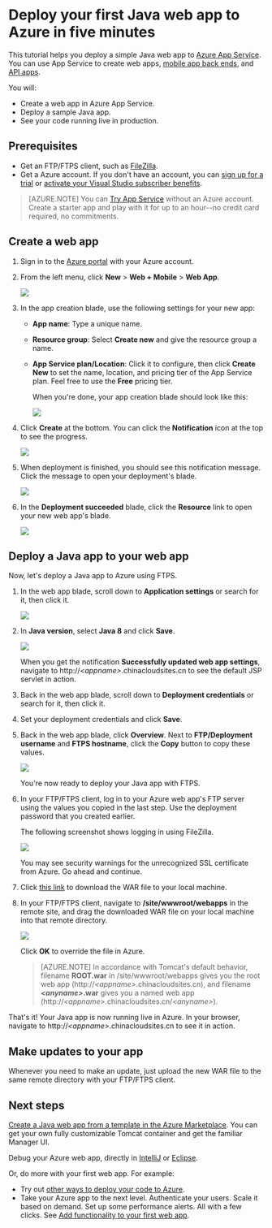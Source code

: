 <properties
    pageTitle="Deploy your first Java web app to Azure in five minutes | Azure"
    description="Learn how easy it is to run web apps in App Service by deploying a sample app. Start doing real development quickly and see results immediately."
    services="app-service\web"
    documentationcenter=""
    author="cephalin"
    manager="wpickett"
    editor="" />
<tags
    ms.assetid="8bacfe3e-7f0b-4394-959a-a88618cb31e1"
    ms.service="app-service-web"
    ms.workload="web"
    ms.tgt_pltfrm="na"
    ms.devlang="na"
    ms.topic="hero-article"
    ms.date="10/13/2016"
    wacn.date=""
    ms.author="cephalin" />

# Deploy your first Java web app to Azure in five minutes
This tutorial helps you deploy a simple Java web app to [Azure App Service](/documentation/articles/app-service-value-prop-what-is/).
You can use App Service to create web apps, [mobile app back ends](/documentation/learning-paths/appservice-mobileapps/),
and [API apps](/documentation/articles/app-service-api-apps-why-best-platform/).

You will: 

* Create a web app in Azure App Service.
* Deploy a sample Java app.
* See your code running live in production.

## Prerequisites
* Get an FTP/FTPS client, such as [FileZilla](https://filezilla-project.org/).
* Get a Azure account. If you don't have an account, you can 
  [sign up for a trial](/pricing/1rmb-trial/?WT.mc_id=A261C142F) or 
  [activate your Visual Studio subscriber benefits](/pricing/member-offers/msdn-benefits-details/?WT.mc_id=A261C142F).

> [AZURE.NOTE]
> You can [Try App Service](https://tryappservice.azure.com/) without an Azure account. Create a starter app and play with
> it for up to an hour--no credit card required, no commitments.
> 
> 

## <a name="create"></a> Create a web app
1. Sign in to the [Azure portal](https://portal.azure.cn) with your Azure account.
2. From the left menu, click **New** > **Web + Mobile** > **Web App**.
   
    ![](./media/app-service-web-get-started-languages/create-web-app-portal.png)
3. In the app creation blade, use the following settings for your new app:
   
   * **App name**: Type a unique name.
   * **Resource group**: Select **Create new** and give the resource group a name.
   * **App Service plan/Location**: Click it to configure, then click **Create New** to set the name, location, and 
     pricing tier of the App Service plan. Feel free to use the **Free** pricing tier.
     
     When you're done, your app creation blade should look like this:
     
     ![](./media/app-service-web-get-started-languages/create-web-app-settings.png)
4. Click **Create** at the bottom. You can click the **Notification** icon at the top to see the progress.
   
    ![](./media/app-service-web-get-started-languages/create-web-app-started.png)
5. When deployment is finished, you should see this notification message. Click the message to open your deployment's blade.
   
    ![](./media/app-service-web-get-started-languages/create-web-app-finished.png)
6. In the **Deployment succeeded** blade, click the **Resource** link to open your new web app's blade.
   
    ![](./media/app-service-web-get-started-languages/create-web-app-resource.png)

## Deploy a Java app to your web app
Now, let's deploy a Java app to Azure using FTPS.

1. In the web app blade, scroll down to **Application settings** or search for it, then click it. 
   
    ![](./media/app-service-web-get-started-languages/set-java-application-settings.png)
2. In **Java version**, select **Java 8** and click **Save**.
   
    ![](./media/app-service-web-get-started-languages/set-java-application-settings.png)
   
    When you get the notification **Successfully updated web app settings**, navigate to http://*&lt;appname>*.chinacloudsites.cn 
    to see the default JSP servlet in action.
3. Back in the web app blade, scroll down to **Deployment credentials** or search for it, then click it.
4. Set your deployment credentials and click **Save**.
5. Back in the web app blade, click **Overview**. Next to **FTP/Deployment username** and **FTPS hostname**, click the **Copy** button
   to copy these values.
   
    ![](./media/app-service-web-get-started-languages/get-ftp-url.png)
   
    You're now ready to deploy your Java app with FTPS.
6. In your FTP/FTPS client, log in to your Azure web app's FTP server using the values you copied in the last step. Use the deployment
   password that you created earlier.
   
    The following screenshot shows logging in using FileZilla.
   
    ![](./media/app-service-web-get-started-languages/filezilla-login.png)
   
    You may see security warnings for the unrecognized SSL certificate from Azure. Go ahead and continue.
7. Click [this link](https://github.com/Azure-Samples/app-service-web-java-get-started/raw/master/webapps/ROOT.war) to download the WAR
   file to your local machine.
8. In your FTP/FTPS client, navigate to **/site/wwwroot/webapps** in the remote site, and drag the downloaded WAR file on your local machine into 
   that remote directory.
   
    ![](./media/app-service-web-get-started-languages/transfer-war-file.png)
   
    Click **OK** to override the file in Azure.
   
   > [AZURE.NOTE]
   > In accordance with Tomcat's default behavior, filename **ROOT.war** in /site/wwwroot/webapps gives you the root web app 
   > (http://*&lt;appname>*.chinacloudsites.cn), and filename ***&lt;anyname>*.war** gives you a named web app (http://*&lt;appname>*.chinacloudsites.cn/*&lt;anyname>*).
   > 
   > 

That's it! Your Java app is now running live in Azure. In your browser, navigate to http://*&lt;appname>*.chinacloudsites.cn to see it in action. 

## Make updates to your app
Whenever you need to make an update, just upload the new WAR file to the same remote directory with your FTP/FTPS client.

## Next steps
[Create a Java web app from a template in the Azure Marketplace](/documentation/articles/web-sites-java-get-started/#marketplace). You can get your own fully customizable Tomcat 
container and get the familiar Manager UI. 

Debug your Azure web app, directly in [IntelliJ](/documentation/articles/app-service-web-debug-java-web-app-in-intellij/) or [Eclipse](/documentation/articles/app-service-web-debug-java-web-app-in-eclipse/).

Or, do more with your first web app. For example:

* Try out [other ways to deploy your code to Azure](/documentation/articles/web-sites-deploy/). 
* Take your Azure app to the next level. Authenticate your users. Scale it based on demand. Set up some performance alerts. All with a few clicks. See 
  [Add functionality to your first web app](/documentation/articles/app-service-web-get-started-2/).

